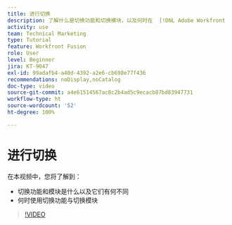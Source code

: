 ```yaml
---
title: 进行切换
description: 了解什么是切换功能和切换模块，以及何时在  [!DNL Adobe Workfront Fusion] 中使用切换功能与切换模块。
activity: use
team: Technical Marketing
type: Tutorial
feature: Workfront Fusion
role: User
level: Beginner
jira: KT-9047
exl-id: 99adafb4-a40d-4392-a2e6-cb698e77f436
recommendations: noDisplay,noCatalog
doc-type: video
source-git-commit: a4e61514567ac8c2b4ad5c9ecacb87bd83947731
workflow-type: ht
source-wordcount: '52'
ht-degree: 100%

---
```


# 进行切换

在本视频中，您将了解到：

* 切换功能和模块是什么以及它们有何不同
* 何时使用切换功能与切换模块

>[!VIDEO](https://video.tv.adobe.com/v/335288/?quality=12&learn=on)
